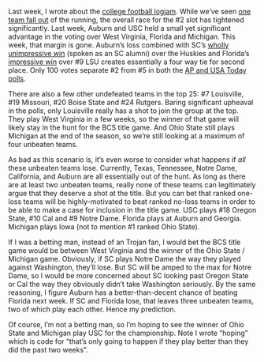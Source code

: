 Last week, I wrote about the [college football
logjam](http://devhawk.net/2006/10/01/college-football-logjam/).
While we’ve seen [one team fall
out](http://sports.espn.go.com/ncf/recap?gameId=262800002) of the
running, the overall race for the \#2 slot has tightened significantly.
Last week, Auburn and USC held a small yet significant advantage in the
voting over West Virginia, Florida and Michigan. This week, that margin
is gone. Auburn’s loss combined with SC’s [wholly unimpressive
win](http://sports.espn.go.com/ncf/recap?gameId=262800030&confId=9) (spoken
as an SC alumni) over the Huskies and Florida’s [impressive
win](http://sports.espn.go.com/ncf/recap?gameId=262800057) over \#9 LSU
creates essentially a four way tie for second place. Only 100 votes
separate \#2 from \#5 in both the [AP and USA Today
polls](http://sports.espn.go.com/ncf/rankingsindex?pollId=null&weekNumber=7&seasonYear=2006).

There are also a few other undefeated teams in the top 25: \#7
Louisville, \#19 Missouri, \#20 Boise State and \#24 Rutgers. Baring
significant upheaval in the polls, only Louisville really has a shot to
join the group at the top. They play West Virginia in a few weeks, so
the winner of that game will likely stay in the hunt for the BCS title
game. And Ohio State still plays Michigan at the end of the season, so
we’re still looking at a maximum of four unbeaten teams.

As bad as this scenario is, it’s even worse to consider what happens if
*all* these unbeaten teams lose. Currently, Texas, Tennessee, Notre
Dame, California, and Auburn are all essentially out of the hunt. As
long as there are at least two unbeaten teams, really none of these
teams can legitimately argue that they deserve a shot at the title. But
you can bet that ranked one-loss teams will be highly-motivated to beat
ranked no-loss teams in order to be able to make a case for inclusion in
the title game. USC plays \#18 Oregon State, \#10 Cal and \#9 Notre
Dame. Florida plays at Auburn and Georgia. Michigan plays Iowa (not to
mention \#1 ranked Ohio State).

If I was a betting man, instead of an Trojan fan, I would bet the BCS
title game would be between West Virginia and the winner of the Ohio
State / Michigan game. Obviously, if SC plays Notre Dame the way they
played against Washington, they’ll lose. But SC will be amped to the max
for Notre Dame, so I would be more concerned about SC looking past
Oregon State or Cal the way they obviously didn’t take Washington
seriously. By the same reasoning, I figure Auburn has a
better-than-decent chance of beating Florida next week. If SC and
Florida lose, that leaves three unbeaten teams, two of which play each
other. Hence my prediction.

Of course, I’m not a betting man, so I’m hoping to see the winner of
Ohio State and Michigan play USC for the championship. Note I wrote
“hoping” which is code for “that’s only going to happen if they play
better than they did the past two weeks”.
